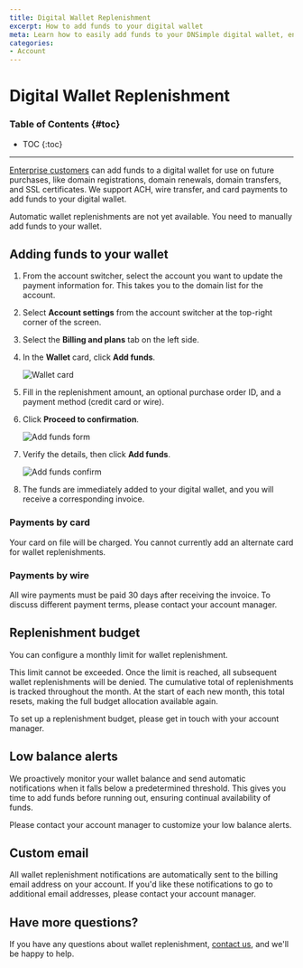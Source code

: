 ```yaml
---
title: Digital Wallet Replenishment
excerpt: How to add funds to your digital wallet
meta: Learn how to easily add funds to your DNSimple digital wallet, ensuring seamless transactions and uninterrupted service for your domain management needs.
categories:
- Account
---
```


# Digital Wallet Replenishment

### Table of Contents {#toc}

* TOC
{:toc}

---

[Enterprise customers](https://dnsimple.com/sales) can add funds to a digital wallet for use on future purchases, like domain registrations, domain renewals, domain transfers, and SSL certificates. We support ACH, wire transfer, and card payments to add funds to your digital wallet.

<info>
Automatic wallet replenishments are not yet available. You need to manually add funds to your wallet.
</info>

## Adding funds to your wallet
1. From the account switcher, select the account you want to update the payment information for. This takes you to the domain list for the account.
1. Select **Account settings** from the account switcher at the top-right corner of the screen.
1. Select the **Billing and plans** tab on the left side.
1. In the **Wallet** card, click **Add funds**.

    ![Wallet card](/files/wallet-card.png)

1. Fill in the replenishment amount, an optional purchase order ID, and a payment method (credit card or wire).
1. Click **Proceed to confirmation**.

    ![Add funds form](/files/add-funds-form.png)

1. Verify the details, then click **Add funds**.

    ![Add funds confirm](/files/add-funds-confirm.png)

1. The funds are immediately added to your digital wallet, and you will receive a corresponding invoice.

### Payments by card
Your card on file will be charged. You cannot currently add an alternate card for wallet replenishments.

### Payments by wire
All wire payments must be paid 30 days after receiving the invoice. To discuss different payment terms, please contact your account manager.

## Replenishment budget
You can configure a monthly limit for wallet replenishment.

This limit cannot be exceeded. Once the limit is reached, all subsequent wallet replenishments will be denied. The cumulative total of replenishments is tracked throughout the month. At the start of each new month, this total resets, making the full budget allocation available again.

To set up a replenishment budget, please get in touch with your account manager.

## Low balance alerts
We proactively monitor your wallet balance and send automatic notifications when it falls below a predetermined threshold. This gives you time to add funds before running out, ensuring continual availability of funds.

Please contact your account manager to customize your low balance alerts.

## Custom email
All wallet replenishment notifications are automatically sent to the billing email address on your account. If you'd like these notifications to go to additional email addresses, please contact your account manager.

## Have more questions?
If you have any questions about wallet replenishment, [contact us](https://dnsimple.com/feedback), and we'll be happy to help.
